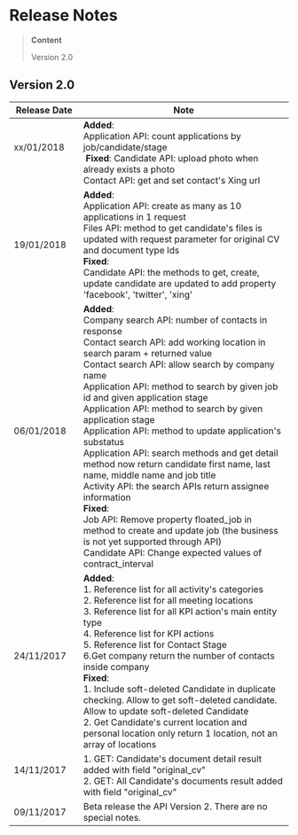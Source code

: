 # Release Notes
>**Content**
>
>Version 2.0
>

## Version 2.0
|**Release Date**|**Note**|
| -------------------------| -----------------|
| xx/01/2018               | **Added**: <BR/> Application API: count applications by job/candidate/stage <BR/> **Fixed**: Candidate API: upload photo when already exists a photo <BR/> Contact API: get and set contact's Xing url  |
| 19/01/2018| **Added**: <BR/> Application API: create as many as 10 applications in 1 request <BR/> Files API: method to get candidate's files is updated with request parameter for original CV and document type Ids <BR/> **Fixed**: <BR/> Candidate API: the methods to get, create, update candidate are updated to add property 'facebook', 'twitter', 'xing' <BR/>|
| 06/01/2018                |**Added**: <BR/>Company search API: number of contacts in response<BR/>Contact search API: add working location in search param + returned value <BR/> Contact search API: allow search by company name <BR/> Application API: method to search by given job id and given application stage <BR/> Application API: method to search by given application stage <BR/> Application API: method to update application's substatus <BR/> Application API: search methods and get detail method now return candidate first name, last name, middle name and job title <BR/>Activity API: the search APIs return assignee information <BR/> **Fixed**: <BR/> Job API: Remove property floated_job in method to create and update job (the business is not yet supported through API) <BR/> Candidate API: Change expected values of contract_interval                           |
| 24/11/2017      | **Added**: <BR/> 1. Reference list for all activity's categories <BR/> 2. Reference list for all meeting locations <BR/> 3. Reference list for all KPI action's main entity type <BR/> 4. Reference list for KPI actions <BR/> 5. Reference list for Contact Stage <BR/> 6.Get company return the number of contacts inside company <BR/> **Fixed**: <BR/> 1. Include soft-deleted Candidate in duplicate checking. Allow to get soft-deleted candidate. Allow to update soft-deleted Candidate <BR/> 2. Get Candidate's current location and personal location only return 1 location, not an array of locations| 
| 14/11/2017     | 1. GET: Candidate's document detail result added with field "original_cv"<BR/> 2. GET: All Candidate's documents result added with field "original_cv"|
| 09/11/2017     | Beta release the API Version 2. There are no special notes.       |
